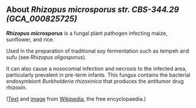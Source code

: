 About *Rhizopus microsporus str. CBS-344.29 (GCA\_000825725)* 
-------------------------------------------------------------



***Rhizopus microsporus*** is a fungal plant pathogen infecting maize,
sunflower, and rice.

Used in the preparation of traditional soy fermentation such as tempeh
and sufu (see *Rhizopus oligosporus*).

It can also cause a nosocomial infection and necrosis to the infected
area, particularly prevalent in pre-term infants. This fungus contains
the bacterial endosymbiont *Burkholderia rhizoxinica* that produces the
antitumor drug rhizoxin.

([Text](http://en.wikipedia.org/wiki/Rhizopus_microsporus) and
[image](https://commons.wikimedia.org/wiki/File:Rhizopus_microsporus.png)
from [Wikipedia](http://en.wikipedia.org/), the free encyclopaedia.)
